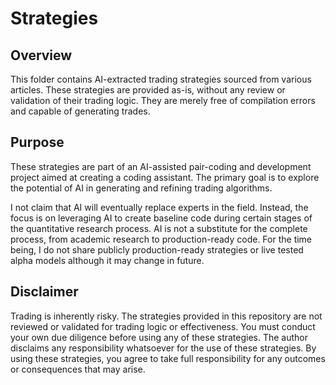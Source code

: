 # Strategies

## Overview
This folder contains AI-extracted trading strategies sourced from various articles. These strategies are provided as-is, without any review or validation of their trading logic. 
They are merely free of compilation errors and capable of generating trades.

## Purpose

These strategies are part of an AI-assisted pair-coding and development project aimed at creating a coding assistant. The primary goal is to explore the potential of AI in generating and refining trading algorithms.

I not claim that AI will eventually replace experts in the field. Instead, the focus is on leveraging AI to create baseline code during certain stages of the quantitative research process. AI is not a substitute for the complete process, from academic research to production-ready code. For the time being, I do not share publicly production-ready strategies or live tested alpha models although it may change in future. 

## Disclaimer

Trading is inherently risky. The strategies provided in this repository are not reviewed or validated for trading logic or effectiveness. You must conduct your own due diligence before using any of these strategies.
The author disclaims any responsibility whatsoever for the use of these strategies. By using these strategies, you agree to take full responsibility for any outcomes or consequences that may arise.

